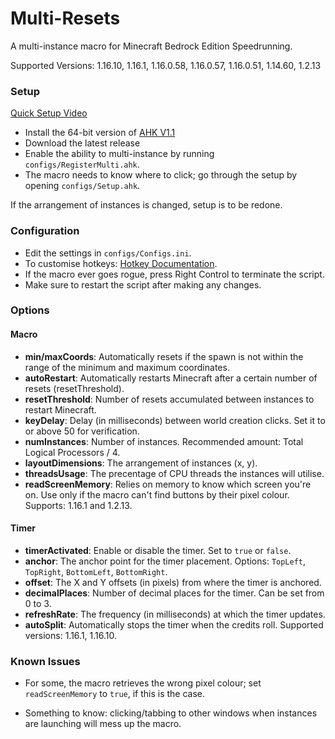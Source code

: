 # Multi-Resets

A multi-instance macro for Minecraft Bedrock Edition Speedrunning.

Supported Versions: 1.16.10, 1.16.1, 1.16.0.58, 1.16.0.57, 1.16.0.51, 1.14.60, 1.2.13

### Setup

[Quick Setup Video](https://youtu.be/W16rlDLTXfY)

- Install the 64-bit version of [AHK V1.1](https://www.autohotkey.com/download/ahk-install.exe)
- Download the latest release
- Enable the ability to multi-instance by running `configs/RegisterMulti.ahk`.
- The macro needs to know where to click; go through the setup by opening `configs/Setup.ahk`.
  
If the arrangement of instances is changed, setup is to be redone.
### Configuration

- Edit the settings in `configs/Configs.ini`. 
- To customise hotkeys: [Hotkey Documentation](https://www.autohotkey.com/docs/v1/Hotkeys.htm).
- If the macro ever goes rogue, press Right Control to terminate the script.
- Make sure to restart the script after making any changes.

### Options

#### Macro
- **min/maxCoords**: Automatically resets if the spawn is not within the range of the minimum and maximum coordinates.
- **autoRestart**: Automatically restarts Minecraft after a certain number of resets (resetThreshold).
- **resetThreshold**: Number of resets accumulated between instances to restart Minecraft.
- **keyDelay**: Delay (in milliseconds) between world creation clicks. Set it to or above 50 for verification.
- **numInstances**: Number of instances. Recommended amount: Total Logical Processors / 4.
- **layoutDimensions**: The arrangement of instances (x, y).
- **threadsUsage**: The precentage of CPU threads the instances will utilise.
- **readScreenMemory**: Relies on memory to know which screen you're on. Use only if the macro can't find buttons by their pixel colour. Supports: 1.16.1 and 1.2.13.

#### Timer
- **timerActivated**: Enable or disable the timer. Set to `true` or `false`.
- **anchor**: The anchor point for the timer placement. Options: `TopLeft`, `TopRight`, `BottomLeft`, `BottomRight`.
- **offset**: The X and Y offsets (in pixels) from where the timer is anchored.
- **decimalPlaces**: Number of decimal places for the timer. Can be set from 0 to 3.
- **refreshRate**: The frequency (in milliseconds) at which the timer updates.
- **autoSplit**: Automatically stops the timer when the credits roll. Supported versions: 1.16.1, 1.16.10.

### Known Issues

- For some, the macro retrieves the wrong pixel colour; set `readScreenMemory` to `true`, if this is the case.

- Something to know: clicking/tabbing to other windows when instances are launching will mess up the macro.
